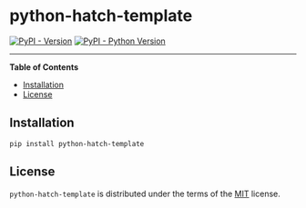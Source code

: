 # python-hatch-template

[![PyPI - Version](https://img.shields.io/pypi/v/python-hatch-template.svg)](https://pypi.org/project/python-hatch-template)
[![PyPI - Python Version](https://img.shields.io/pypi/pyversions/python-hatch-template.svg)](https://pypi.org/project/python-hatch-template)

-----

**Table of Contents**

- [Installation](#installation)
- [License](#license)

## Installation

```console
pip install python-hatch-template
```

## License

`python-hatch-template` is distributed under the terms of the [MIT](https://spdx.org/licenses/MIT.html) license.
